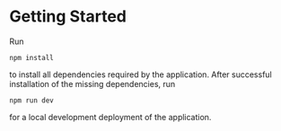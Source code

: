 # Getting Started

Run

```
npm install
```

to install all dependencies required by the application. After successful installation of the missing dependencies, run

```
npm run dev
```

for a local development deployment of the application.
